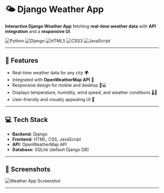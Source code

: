 # 🌤️ Django Weather App

**Interactive Django Weather App** fetching **real-time weather data** with **API integration** and a **responsive UI**.  

![Python](https://img.shields.io/badge/Python-3.11-blue) ![Django](https://img.shields.io/badge/Django-4.2-green) ![HTML5](https://img.shields.io/badge/HTML5-orange) ![CSS3](https://img.shields.io/badge/CSS3-blue) ![JavaScript](https://img.shields.io/badge/JS-yellow)  

---

## 🚀 Features
- Real-time weather data for any city 🌍  
- Integrated with **OpenWeatherMap API** 🔗  
- Responsive design for mobile and desktop 📱💻  
- Displays temperature, humidity, wind speed, and weather conditions 🌡️💨  
- User-friendly and visually appealing UI 🎨  

---

## 💻 Tech Stack
- **Backend:** Django  
- **Frontend:** HTML, CSS, JavaScript  
- **API:** OpenWeatherMap API  
- **Database:** SQLite (default Django DB)  

---

## 📸 Screenshots
![Weather App Screenshot](./screenshots/homepage.png)  

---
